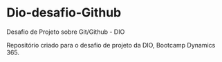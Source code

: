 # Dio-desafio-Github
Desafio de Projeto sobre Git/Github - DIO

Repositório criado para o desafio de projeto da DIO, Bootcamp Dynamics 365.
